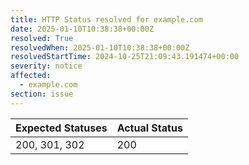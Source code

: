 ```yaml
---
title: HTTP Status resolved for example.com
date: 2025-01-10T10:38:38+00:00Z
resolved: True
resolvedWhen: 2025-01-10T10:38:38+00:00Z
resolvedStartTime: 2024-10-25T21:09:43.191474+00:00
severity: notice
affected:
  - example.com
section: issue
---
```


| Expected Statuses | Actual Status  |
|-------------------|----------------|
| 200, 301, 302 | 200 |
